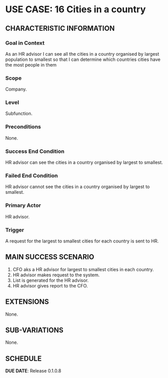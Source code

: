 # USE CASE: 16 Cities in a country

## CHARACTERISTIC INFORMATION

### Goal in Context

As an HR advisor I can see all the cities in a country organised by largest population to smallest so that I can determine which countries cities have the most people in them

### Scope

Company.

### Level

Subfunction.

### Preconditions

None.

### Success End Condition

HR advisor can see the cities in a country organised by largest to smallest.

### Failed End Condition

HR advisor cannot see the cities in a country organised by largest to smallest.

### Primary Actor

HR advisor.

### Trigger

A request for the largest to smallest cities for each country is sent to HR.

## MAIN SUCCESS SCENARIO

1. CFO aks a HR advisor for largest to smallest cities in each country.
2. HR advisor makes request to the system.
3. List is generated for the HR advisor.
4. HR advisor gives report to the CFO.

## EXTENSIONS

None.

## SUB-VARIATIONS

None.

## SCHEDULE

**DUE DATE**: Release 0.1.0.8
